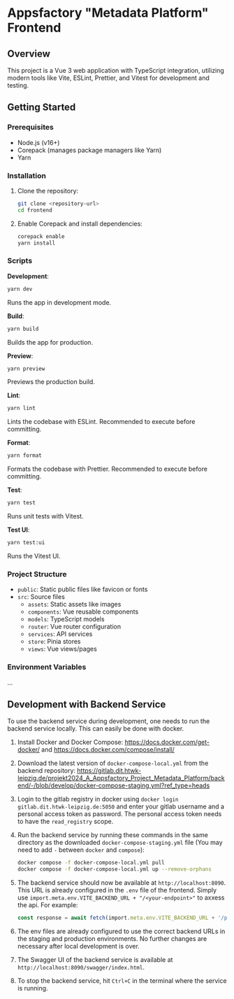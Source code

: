 # Appsfactory "Metadata Platform" Frontend

## Overview

This project is a Vue 3 web application with TypeScript integration, utilizing modern tools like Vite, ESLint, Prettier, and Vitest for development and testing.

## Getting Started

### Prerequisites

- Node.js (v16+)
- Corepack (manages package managers like Yarn)
- Yarn

### Installation

1. Clone the repository:

   ```sh
   git clone <repository-url>
   cd frontend
   ```

2. Enable Corepack and install dependencies:
   ```sh
   corepack enable
   yarn install
   ```

### Scripts

**Development**:

```sh
yarn dev
```

Runs the app in development mode.

**Build**:

```sh
yarn build
```

Builds the app for production.

**Preview**:

```sh
yarn preview
```

Previews the production build.

**Lint**:

```sh
yarn lint
```

Lints the codebase with ESLint. Recommended to execute before committing.

**Format**:

```sh
yarn format
```

Formats the codebase with Prettier. Recommended to execute before committing.

**Test**:

```sh
yarn test
```

Runs unit tests with Vitest.

**Test UI**:

```sh
yarn test:ui
```

Runs the Vitest UI.

### Project Structure

- `public`: Static public files like favicon or fonts
- `src`: Source files
  - `assets`: Static assets like images
  - `components`: Vue reusable components
  - `models`: TypeScript models
  - `router`: Vue router configuration
  - `services`: API services
  - `store`: Pinia stores
  - `views`: Vue views/pages

### Environment Variables

...

## Development with Backend Service

To use the backend service during development, one needs to run the backend service locally. This can easily be done with docker.

1. Install Docker and Docker Compose: https://docs.docker.com/get-docker/ and https://docs.docker.com/compose/install/
2. Download the latest version of `docker-compose-local.yml` from the backend repository: https://gitlab.dit.htwk-leipzig.de/projekt2024_A_Appsfactory_Project_Metadata_Platform/backend/-/blob/develop/docker-compose-staging.yml?ref_type=heads
3. Login to the gitlab registry in docker using `docker login gitlab.dit.htwk-leipzig.de:5050` and enter your gitlab username and a personal access token as password. The personal access token needs to have the `read_registry` scope.
4. Run the backend service by running these commands in the same directory as the downloaded `docker-compose-staging.yml` file (You may need to add `-` between `docker` and `compose`):

   ```sh
   docker compose -f docker-compose-local.yml pull
   docker compose -f docker-compose-local.yml up --remove-orphans
   ```

5. The backend service should now be available at `http://localhost:8090`. This URL is already configured in the `.env` file of the frontend. Simply use `import.meta.env.VITE_BACKEND_URL + "/<your-endpoint>"` to axxess the api. For example:

   ```ts
   const response = await fetch(import.meta.env.VITE_BACKEND_URL + '/projects');
   ```

6. The env files are already configured to use the correct backend URLs in the staging and production environments. No further changes are necessary after local development is over.
7. The Swagger UI of the backend service is available at `http://localhost:8090/swagger/index.html`.
8. To stop the backend service, hit `Ctrl+C` in the terminal where the service is running.
